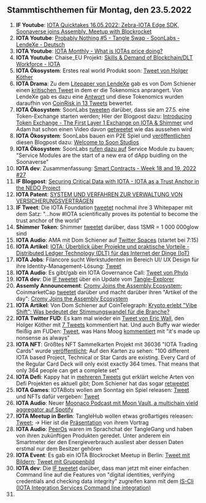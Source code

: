 ## Stammtischthemen für Montag, den 23.5.2022

1. **IF Youtube**: [IOTA Quicktakes 16.05.2022: Zebra-IOTA Edge SDK, Soonaverse joins Assembly, Meetup with Blockrocket](https://www.youtube.com/watch?v=54PW7GktdSE)
2. **IOTA Youtube**: [Probably Nothing #5 - Tangle Swap - SoonLabs - LendeXe - Deutsch](https://www.youtube.com/watch?v=xm01WAi0H3Q) 
3. **IOTA Youtube**: [IOTA Monthly - What is IOTAs price doing?](https://www.youtube.com/watch?v=jg4wVWgo7Lk)
4. **IOTA Youtube**: Chaise_EU Projekt: [Skills & Demand of Blockchain/DLT Workforce - IOTA](https://www.youtube.com/watch?v=8uvMK-OdYbk)
5. **IOTA Ökosystem**: Erstes real world Produkt soon: [Tweet von Holger Köther](https://twitter.com/HolgerKoether/status/1526554429977243649?s=20&t=P4c6rQbmcM3Cz_a0lmMUhA)
6. **IOTA Drama**: Zu dem [Litepaper von LendeXe](https://docs.google.com/document/d/1cEDXCDpxZm_BPQB7eEgJ_4GJ0FJprk24fzXbvcrdy4o/edit) gab es von Dom Schiener einen [kritischen Tweet](https://twitter.com/DomSchiener/status/1526274739886608384?s=20&t=MQy0lnHyi0uOqO7Ah6HTcQ) in dem er die Tokenomics anprangert. Von LendeXe gab es dazu eine [Antwort](https://twitter.com/LendeXeFinance/status/1526307763344879617?s=20&t=fMHn8df-KznwCNx1DjzdrA) und diese Tokenomics wurden daraufhin von [CoinRisk in 13 Tweets](https://twitter.com/CoinRisk/status/1526915299429298177?s=20&t=fMHn8df-KznwCNx1DjzdrA) bewertet.
7. **IOTA Ökosystem**: SoonLabs [tweeten](https://twitter.com/soon_labs/status/1526065769896738816?s=20&t=MQy0lnHyi0uOqO7Ah6HTcQ) darüber, dass sie am 27.5. eine Token-Exchange starten werden; Hier der Blogpost dazu: [Introducing Token Exchange - The First Layer 1 Exchange on IOTA & Shimmer](https://soonlabs.medium.com/introducing-token-exchange-c8ff9f322a9e) und Adam hat schon einen Video davon [getweetet](https://twitter.com/adam_unchained/status/1527502950049800193?s=20&t=orBfToZmlKt87sjSXDYZkA) wie das aussehen wird
8. **IOTA Ökosystem**: SoonLabs bauen ein P2E Spiel und [veröffentlichen](https://twitter.com/soon_labs/status/1527152231182585862?s=20&t=MQy0lnHyi0uOqO7Ah6HTcQ) diesen Blogpost dazu: [Welcome to Soon Studios](https://soonlabs.medium.com/welcome-to-soon-studios-89ab4461d178)
9. **IOTA Ökosystem**: SoonLabs [rufen dazu auf](https://twitter.com/soon_labs/status/1527516319607709697?s=20&t=orBfToZmlKt87sjSXDYZkA) Service Module zu bauen; "Service Modules are the start of a new era of dApp buidling on the Soonaverse"
10. **IOTA dev**: Zusammenfassung: [Smart Contracts - Week 18 and 19, 2022 #27](https://github.com/iotaledger/engineering-updates/discussions/27)
11. **IF Blogpost**: [Securing Critical Data with IOTA - IOTA as a Trust Anchor in the NEDO Project](https://blog.iota.org/securing-critical-data-with-iota/)
12. **IOTA Patent**: [SYSTEM UND VERFAHREN ZUR VERWALTUNG VON VERSICHERUNGSVERTRÄGEN](https://worldwide.espacenet.com/patent/search/family/074556971/publication/EP3992882A1?q=pn%3DEP3992882A1)
13. **IF Tweet**: Die IOTA Foundation [tweetet](https://twitter.com/iota/status/1526856244228763648?s=20&t=MQy0lnHyi0uOqO7Ah6HTcQ) nochmal ihre 3 Whitepaper mit dem Satz: "...how #IOTA scientifically proves its potential to become the trust anchor of the world"
14. **Shimmer Token**: Shimmer [tweetet](https://twitter.com/shimmernet/status/1526502979775434752?s=20&t=POr0TOt452OIh1mNNKjObw) darüber, dass 1SMR = 1 000 000glow sind
15. **IOTA Audio**: AMA mit Dom Schiener auf [Twitter Spaces](https://twitter.com/bitoasis/status/1526588956942516224?s=20&t=Noo5PyxmcDhQrvB4YqGAIQ) (startet bei 7:15)
16. **IOTA Artikel**: [IOTA: Überblick über Projekte und praktische Vorteile - Distributed Ledger Technology (DLT) für das Internet der Dinge (IoT)](https://morethandigital.info/iota-ueberblick-ueber-projekte-und-praktische-vorteile/)
17. **IOTA Jobs**: Filancore sucht Werkstudenten im Bereich UI/ UX Design für ihre Identity-Management-Lösung: [Tweet](https://twitter.com/FilancoreGmbH/status/1526869863242801158?s=20&t=fPZOhX3k4sBauxPWwuktpw)
18. **IOTA Audio**: Es gibt/gab ein IOTA Governance Call: [Tweet von Phylo](https://twitter.com/PhyloIota/status/1526889472750944256?s=20&t=ALGQULAc4B5dM-u_RJAWMQ)
19. **IOTA dev**: Die [IF tweetet](https://twitter.com/iota/status/1526898345003859968?s=20&t=veiiX8-40dtOAwkhJ5IKGQ) über ein Update vom [Tangle-Explorer](https://explorer.iota.org/mainnet)
20. **Assemly Announcement**: [Cromy Joins the Assembly Ecosystem](https://blog.assembly.sc/cromy-joins-the-assembly-ecosystem/); CoinmarketCap [tweetet](https://twitter.com/CoinMarketCap/status/1527175633201025024?s=20&t=1Ovdk8m_KG1PZW0s9D9ltg) darüber und macht darüber ihren "Artikel of the day": [Cromy Joins the Assembly Ecosystem](https://coinmarketcap.com/gravity/articles/28408)
21. **IOTA Artikel**: Von Dom Schiener auf CoinTelegraph: [Krypto erlebt "Vibe Shift": Was bedeutet der Stimmungswandel für die Branche?](https://de.cointelegraph.com/news/love-it-or-hate-it-crypto-s-vibe-shift-is-now-imminent)
22. **IOTA Twitter FUD**: Es kam mal wieder ein [Tweet von Eric Wall](https://twitter.com/ercwl/status/1527066061379620865?s=20&t=iF6Bt0tROTH2cTvGoQlkAQ), den Holger Köther mit [7 Tweets](https://twitter.com/HolgerKoether/status/1527201480574480385?s=20&t=iF6Bt0tROTH2cTvGoQlkAQ) kommentiert hat. Und auch Buffy war wieder fleißig am FUDen: [Tweet](https://twitter.com/fudsfuddy/status/1527073229839511558?s=21&t=RkiOXPhgZRy1HlD-PTPCMQ), was Hans Moog [kommentiert](https://twitter.com/hus_qy/status/1527241066931531776?s=20&t=lJ8mZPS1O9rtjruROFgC_w) mit "it's made up nonsense as always"
23. **IOTA NFT**: Größtes NFT Sammelkarten Projekt mit 36036 "IOTA Trading Cards" wurde [veröffentlicht](https://twitter.com/IOTA_TCG/status/1526634686604271616?s=20&t=iF6Bt0tROTH2cTvGoQlkAQ); Auf den Karten zu sehen: "100 different IOTA based Project, Technical or Star Cards are existing. Every Card of the Regular Card Deck will only exist exactly 364 times. That means that only 364 people can get a complete set"
24. **IOTA Defi**: Kappy hat in [mehreren Tweets](https://twitter.com/Rob_Daykin/status/1526845676524535808?s=20&t=iF6Bt0tROTH2cTvGoQlkAQ) gut erklärt welche Arten von Defi Projekten es aktuell gibt; Dom Schiener hat das sogar [retweetet](https://twitter.com/DomSchiener/status/1526971921530773505?s=20&t=iF6Bt0tROTH2cTvGoQlkAQ)
25. **IOTA Games**: IOTABots wollen am Sonntag ein Spiel releasen: [Tweet](https://twitter.com/iotabots/status/1527221315328954369?s=20&t=-OzSjCfYCYn9oPD5ujhadw) und NFTs dafür vergeben: [Tweet](https://twitter.com/iotabots/status/1527523261793320960?s=20&t=orBfToZmlKt87sjSXDYZkA)
26. **IOTA Audio**: Neuer [Moonaco Podcast mit Moon Vault, a multichain yield aggregator auf Spotify](https://open.spotify.com/episode/61Z1z2cJZik0KYNhP4ZEVA?si=CwP27rJhSHuJVVMd8-Wvjw&nd=1)
27. **IOTA Meetup in Berlin**: TangleHub wollen etwas großartiges releasen: [Tweet](https://twitter.com/Tanglehub_eu/status/1527223416625016833?s=20&t=L4wOIvzjNn6cxJ1j_YuYBg); -> Hier ist die [Präsentation](https://docs.google.com/presentation/d/16bOmHcx-0eWJFgU-w_aO6jcWfc9fRcxlClAX0BlQj0c/edit#slide=id.g1233331199c_0_0) von ihrem Vortrag
28. **IOTA Audio**: [PeerOs](https://twitter.com/peerosofficial) waren im Sprachchat der TangleGang und haben von ihren zukünftigen Produkten geredet. Unter anderem ein Smartmeter der den Energieverbrauch ausliest aber dessen Daten erstmal nur dem Besitzer gehören
29. **IOTA Event**: Es gab ein IOTA Blockrocket Meetup in Berlin: [Tweet mit Bildern](https://twitter.com/sagarbarvaliya/status/1527388611179593728?s=20&t=orBfToZmlKt87sjSXDYZkA); [Tweet mit Gruppenbild](https://twitter.com/Marydlrw/status/1527339448509247488?s=20&t=orBfToZmlKt87sjSXDYZkA)
30. **IOTA dev**: Die [IF tweetet](https://twitter.com/iota/status/1527303394112569346?s=20&t=orBfToZmlKt87sjSXDYZkA) darüber, dass man jetzt mit einer einfachen Command line auf die Features von "digital identities, verifying credentials and checking data integrity"  zugreifen kann mit dem [IS-Cli (IOTA Integration Services Command line integration)](https://github.com/iotaledger/is-cli)
31. 
